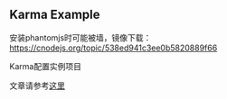 ## Karma Example


安装phantomjs时可能被墙，镜像下载：
https://cnodejs.org/topic/538ed941c3ee0b5820889f66

Karma配置实例项目

文章请参考[这里](https://segmentfault.com/a/1190000006895064)
